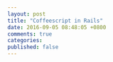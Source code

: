 ```yaml
---
layout: post
title: "Coffeescript in Rails"
date: 2016-09-05 08:48:05 +0800
comments: true
categories:
published: false
---
```

